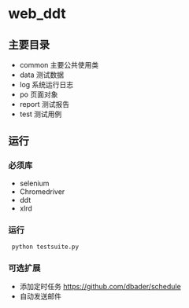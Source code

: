 # web_ddt

## 主要目录

- common   主要公共使用类
- data     测试数据
- log      系统运行日志
- po       页面对象
- report   测试报告
- test     测试用例


## 运行

### 必须库
- selenium
- Chromedriver
- ddt
- xlrd

### 运行

```
 python testsuite.py
```

### 可选扩展

- 添加定时任务 https://github.com/dbader/schedule
- 自动发送邮件


